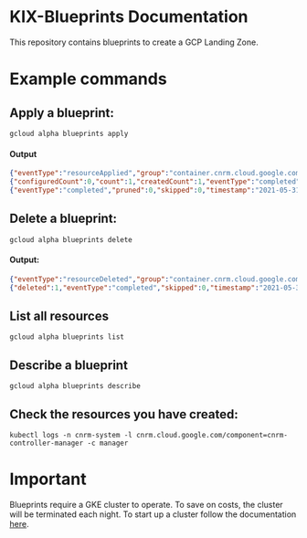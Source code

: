 # KIX-Blueprints Documentation

This repository contains blueprints to create a GCP Landing Zone.

# Example commands

## Apply a blueprint:
```
gcloud alpha blueprints apply
```
#### Output
```json
{"eventType":"resourceApplied","group":"container.cnrm.cloud.google.com","kind":"ContainerCluster","name":"dan","namespace":"config-controller-system","operation":"Created","timestamp":"2021-05-31T01:08:07Z","type":"apply"}
{"configuredCount":0,"count":1,"createdCount":1,"eventType":"completed","failedCount":0,"serverSideCount":0,"timestamp":"2021-05-31T01:08:07Z","type":"apply","unchangedCount":0}
{"eventType":"completed","pruned":0,"skipped":0,"timestamp":"2021-05-31T01:08:08Z","type":"prune"}
```
## Delete a blueprint:
```
gcloud alpha blueprints delete
```
#### Output:
```json
{"eventType":"resourceDeleted","group":"container.cnrm.cloud.google.com","kind":"ContainerCluster","name":"dan","namespace":"config-controller-system","operation":"Deleted","timestamp":"2021-05-31T01:11:24Z","type":"delete"}
{"deleted":1,"eventType":"completed","skipped":0,"timestamp":"2021-05-31T01:11:27Z","type":"delete"}
```
## List all resources
```
gcloud alpha blueprints list
```
## Describe a blueprint
```
gcloud alpha blueprints describe
```
## Check the resources you have created:
```
kubectl logs -n cnrm-system -l cnrm.cloud.google.com/component=cnrm-controller-manager -c manager 
```

# Important
Blueprints require a GKE cluster to operate. To save on costs, the cluster will be terminated each night. To start up a cluster follow the documentation [here](https://mantelgroup.atlassian.net/wiki/spaces/~440540889/pages/4039409672/Useful+Commands).
